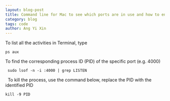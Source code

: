 ```yaml
---
layout: blog-post
title: Command line for Mac to see which ports are in use and how to end them
category: blog
tags: code
author: Ang Yi Xin
---
```


To list all the activities in Terminal, type


    ps aux

To find the corresponding process ID (PID) of the specific port (e.g. 4000)


     sudo lsof -n -i :4000 | grep LISTEN

  To kill the process, use the command below, replace the PID with the identified PID


    kill -9 PID
